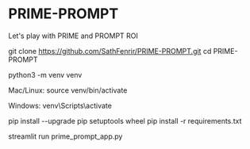 # PRIME-PROMPT
Let's play with PRIME and PROMPT ROI

git clone https://github.com/SathFenrir/PRIME-PROMPT.git
cd PRIME-PROMPT

python3 -m venv venv

Mac/Linux:
source venv/bin/activate

Windows:
venv\Scripts\activate

pip install --upgrade pip setuptools wheel
pip install -r requirements.txt

streamlit run prime_prompt_app.py
